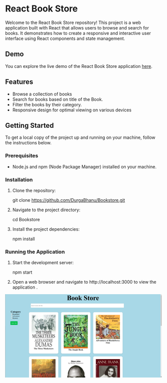 # React Book Store

Welcome to the React Book Store repository! This project is a web application built with React that allows users to browse and search for books. It demonstrates how to create a responsive and interactive user interface using React components and state management.

## Demo

You can explore the live demo of the React Book Store application [here]([https://durgabhanu.github.io/Bookstore/](https://bookstore-neon-two.vercel.app/)).

## Features

- Browse a collection of books
- Search for books based on title of the Book.
- Filter the books by their category.
- Responsive design for optimal viewing on various devices

## Getting Started

To get a local copy of the project up and running on your machine, follow the instructions below.

### Prerequisites

- Node.js and npm (Node Package Manager) installed on your machine.

### Installation

1. Clone the repository:

   git clone https://github.com/DurgaBhanu/Bookstore.git 
   
2. Navigate to the project directory:

   cd Bookstore
   
3. Install the project dependencies:

   npm install
   

### Running the Application

 1. Start the development server:
    
    npm start
    
 2. Open a web browser and navigate to http://localhost:3000 to view the application .
    


 
 ![Bookstore](https://github.com/DurgaBhanu/Bookstore/blob/main/public/BookStore.png?raw=true)
